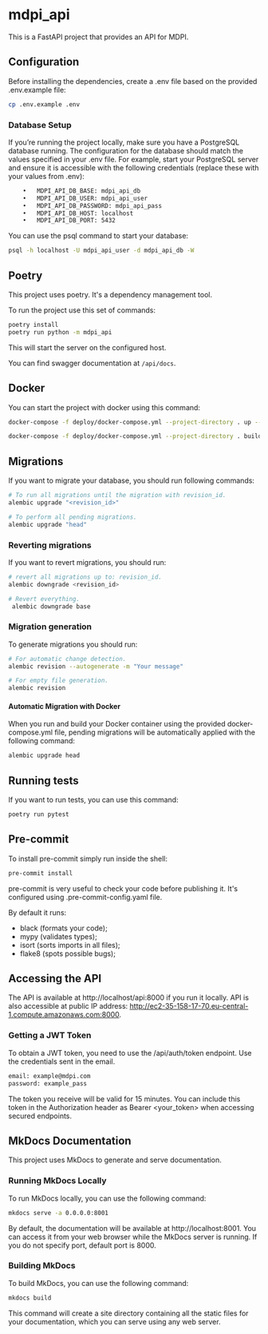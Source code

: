 # mdpi_api

This is a FastAPI project that provides an API for MDPI.

## Configuration

Before installing the dependencies, create a .env file based on the provided .env.example file:

```bash
cp .env.example .env
```

### Database Setup

If you’re running the project locally, make sure you have a PostgreSQL database running. The configuration for the database should match the values specified in your .env file. For example, start your PostgreSQL server and ensure it is accessible with the following credentials (replace these with your values from .env):

```bash
	•	MDPI_API_DB_BASE: mdpi_api_db
	•	MDPI_API_DB_USER: mdpi_api_user
	•	MDPI_API_DB_PASSWORD: mdpi_api_pass
	•	MDPI_API_DB_HOST: localhost
	•	MDPI_API_DB_PORT: 5432
```

You can use the psql command to start your database:

```bash
psql -h localhost -U mdpi_api_user -d mdpi_api_db -W
```

## Poetry

This project uses poetry. It's a dependency management tool.

To run the project use this set of commands:

```bash
poetry install
poetry run python -m mdpi_api
```

This will start the server on the configured host.

You can find swagger documentation at `/api/docs`.

## Docker

You can start the project with docker using this command:

```bash
docker-compose -f deploy/docker-compose.yml --project-directory . up --build -d
```

```bash
docker-compose -f deploy/docker-compose.yml --project-directory . build
```
## Migrations

If you want to migrate your database, you should run following commands:
```bash
# To run all migrations until the migration with revision_id.
alembic upgrade "<revision_id>"

# To perform all pending migrations.
alembic upgrade "head"
```

### Reverting migrations

If you want to revert migrations, you should run:
```bash
# revert all migrations up to: revision_id.
alembic downgrade <revision_id>

# Revert everything.
 alembic downgrade base
```

### Migration generation

To generate migrations you should run:
```bash
# For automatic change detection.
alembic revision --autogenerate -m "Your message"

# For empty file generation.
alembic revision
```

#### Automatic Migration with Docker

When you run and build your Docker container using the provided docker-compose.yml file, pending migrations will be automatically applied with the following command:

```bash
alembic upgrade head
```

## Running tests

If you want to run tests, you can use this command:

```bash
poetry run pytest
```

## Pre-commit

To install pre-commit simply run inside the shell:
```bash
pre-commit install
```

pre-commit is very useful to check your code before publishing it.
It's configured using .pre-commit-config.yaml file.

By default it runs:
* black (formats your code);
* mypy (validates types);
* isort (sorts imports in all files);
* flake8 (spots possible bugs);

## Accessing the API

The API is available at http://localhost/api:8000 if you run it locally.
API is also accessible at public IP address: http://ec2-35-158-17-70.eu-central-1.compute.amazonaws.com:8000.

### Getting a JWT Token

To obtain a JWT token, you need to use the /api/auth/token endpoint. Use the credentials sent in the email.

```bash
email: example@mdpi.com
password: example_pass
```

The token you receive will be valid for 15 minutes. You can include this token in the Authorization header as Bearer <your_token> when accessing secured endpoints.

## MkDocs Documentation

This project uses MkDocs to generate and serve documentation.

### Running MkDocs Locally

To run MkDocs locally, you can use the following command:

```bash
mkdocs serve -a 0.0.0.0:8001
```

By default, the documentation will be available at http://localhost:8001. You can access it from your web browser while the MkDocs server is running.
If you do not specify port, default port is 8000.

### Building MkDocs

To build MkDocs, you can use the following command:

```bash
mkdocs build
```

This command will create a site directory containing all the static files for your documentation, which you can serve using any web server.
